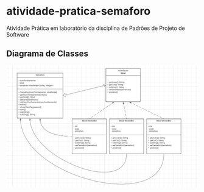 # atividade-pratica-semaforo
 Atividade Prática em laboratório da disciplina de Padrões de Projeto de Software
 
 ## Diagrama de Classes
 ![Screenshot](classes-semaforo.png)
